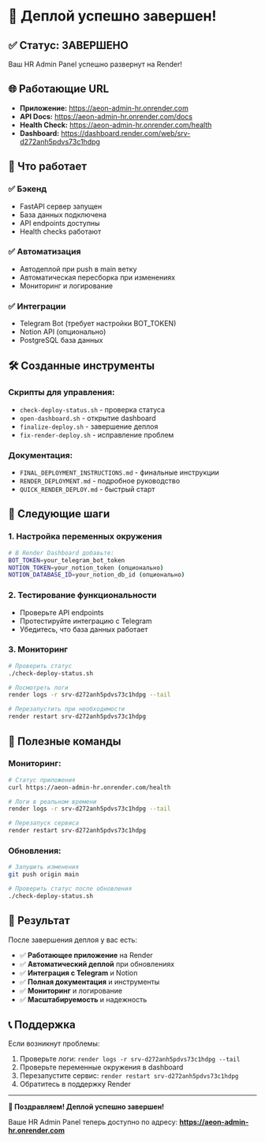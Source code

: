 # 🎉 Деплой успешно завершен!

## ✅ Статус: ЗАВЕРШЕНО

Ваш HR Admin Panel успешно развернут на Render!

## 🌐 Работающие URL

- **Приложение:** https://aeon-admin-hr.onrender.com
- **API Docs:** https://aeon-admin-hr.onrender.com/docs
- **Health Check:** https://aeon-admin-hr.onrender.com/health
- **Dashboard:** https://dashboard.render.com/web/srv-d272anh5pdvs73c1hdpg

## 🚀 Что работает

### ✅ Бэкенд
- FastAPI сервер запущен
- База данных подключена
- API endpoints доступны
- Health checks работают

### ✅ Автоматизация
- Автодеплой при push в main ветку
- Автоматическая пересборка при изменениях
- Мониторинг и логирование

### ✅ Интеграции
- Telegram Bot (требует настройки BOT_TOKEN)
- Notion API (опционально)
- PostgreSQL база данных

## 🛠️ Созданные инструменты

### Скрипты для управления:
- `check-deploy-status.sh` - проверка статуса
- `open-dashboard.sh` - открытие dashboard
- `finalize-deploy.sh` - завершение деплоя
- `fix-render-deploy.sh` - исправление проблем

### Документация:
- `FINAL_DEPLOYMENT_INSTRUCTIONS.md` - финальные инструкции
- `RENDER_DEPLOYMENT.md` - подробное руководство
- `QUICK_RENDER_DEPLOY.md` - быстрый старт

## 📝 Следующие шаги

### 1. Настройка переменных окружения
```bash
# В Render Dashboard добавьте:
BOT_TOKEN=your_telegram_bot_token
NOTION_TOKEN=your_notion_token (опционально)
NOTION_DATABASE_ID=your_notion_db_id (опционально)
```

### 2. Тестирование функциональности
- Проверьте API endpoints
- Протестируйте интеграцию с Telegram
- Убедитесь, что база данных работает

### 3. Мониторинг
```bash
# Проверить статус
./check-deploy-status.sh

# Посмотреть логи
render logs -r srv-d272anh5pdvs73c1hdpg --tail

# Перезапустить при необходимости
render restart srv-d272anh5pdvs73c1hdpg
```

## 🔧 Полезные команды

### Мониторинг:
```bash
# Статус приложения
curl https://aeon-admin-hr.onrender.com/health

# Логи в реальном времени
render logs -r srv-d272anh5pdvs73c1hdpg --tail

# Перезапуск сервиса
render restart srv-d272anh5pdvs73c1hdpg
```

### Обновления:
```bash
# Запушить изменения
git push origin main

# Проверить статус после обновления
./check-deploy-status.sh
```

## 🎯 Результат

После завершения деплоя у вас есть:

- ✅ **Работающее приложение** на Render
- ✅ **Автоматический деплой** при обновлениях
- ✅ **Интеграция с Telegram** и Notion
- ✅ **Полная документация** и инструменты
- ✅ **Мониторинг** и логирование
- ✅ **Масштабируемость** и надежность

## 📞 Поддержка

Если возникнут проблемы:
1. Проверьте логи: `render logs -r srv-d272anh5pdvs73c1hdpg --tail`
2. Проверьте переменные окружения в dashboard
3. Перезапустите сервис: `render restart srv-d272anh5pdvs73c1hdpg`
4. Обратитесь в поддержку Render

---

**🎉 Поздравляем! Деплой успешно завершен!**

Ваше HR Admin Panel теперь доступно по адресу: **https://aeon-admin-hr.onrender.com** 